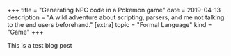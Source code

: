 +++
title = "Generating NPC code in a Pokemon game"
date = 2019-04-13
description = "A wild adventure about scripting, parsers, and me not talking to the end users beforehand."
[extra]
topic = "Formal Language"
kind = "Game"
+++

This is a test blog post